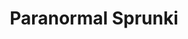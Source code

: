---
slug: paranormal-sprunki
title: Paranormal Sprunki
description: "Paranormal Sprunki is an exciting online game. Play for free directly in your browser!"
icon: /images/popular_mods/Paranormal Sprunki.png
url: https://wowtbc.net/sprunkin/paranormal/index.html
previewImage: /images/popular_mods/Paranormal Sprunki.png
type: popular mods

# SEO配置
seo:
  title: "Paranormal Sprunki - Play Free Online Game | Fun Browser Games"
  description: "Paranormal Sprunki - Play this fun online game for free in your browser. No download required!"
  ogImage: "/images/popular_mods/Paranormal Sprunki.png"
  keywords: "paranormal-sprunki, online game, browser game, free game, popular mods game, play online"

videoUrls:
  - https://www.youtube.com/embed/example1
  - https://www.youtube.com/embed/example2

whyPlay:
  title: "Why Play Paranormal Sprunki?"
  items:
    - "Immersive Gameplay: Paranormal Sprunki offers an engaging and immersive gaming experience that will keep you entertained for hours"
    - "Challenging Levels: Test your skills with increasingly difficult challenges and obstacles"
    - "Beautiful Graphics: Enjoy stunning visuals and smooth animations that bring the game world to life"
    - "Regular Updates: New content and features are added regularly to keep the game fresh and exciting"
    - "Free to Play: Experience all the fun without spending a penny"
    - "Community Features: Connect with other players, share strategies, and compete for high scores"
    - "Cross-Platform: Play on any device with a web browser, no downloads required"

features:
  title: "Key Features of Paranormal Sprunki"
  image: "/images/popular_mods/Paranormal Sprunki.png"
  items:
    - "Intuitive Controls: Easy to learn controls make Paranormal Sprunki accessible for players of all skill levels"
    - "Multiple Game Modes: Enjoy various gameplay options that provide different challenges and experiences"
    - "Character Customization: Personalize your gaming experience with unique characters and items"
    - "Achievement System: Complete special tasks to earn rewards and recognition"
    - "Leaderboards: Compete with players worldwide and see who can achieve the highest scores"

characteristics:
  title: "Game Characteristics"
  image: "/images/popular_mods/Paranormal Sprunki.png"
  items:
    - "Genre: Popular mods game with elements of strategy and skill"
    - "Difficulty: Suitable for both casual gamers and those seeking a challenge"
    - "Play Time: Quick sessions or extended gameplay, depending on your preference"
    - "Art Style: Vibrant and engaging visuals that enhance the gaming experience"
    - "Sound Design: Immersive audio that complements the gameplay perfectly"

info: "Paranormal Sprunki is an exciting online game that offers players a unique and engaging gaming experience. With its intuitive controls, stunning visuals, and challenging gameplay, Paranormal Sprunki provides hours of entertainment for players of all ages and skill levels. Whether you're looking for a quick gaming session during a break or an extended play session, Paranormal Sprunki delivers an immersive experience that will keep you coming back for more. The game features multiple levels of increasing difficulty, ensuring that players are constantly challenged as they progress. With regular updates adding new content and features, Paranormal Sprunki remains fresh and exciting, providing endless entertainment options for its growing community of players."

howToPlayIntro: "Welcome to Paranormal Sprunki! This guide will walk you through the basics and help you master the game. Whether you're a beginner or looking to improve your skills, these tips and instructions will enhance your gaming experience."

howToPlaySteps:
  - title: "Getting Started"
    description: "Begin your Paranormal Sprunki adventure by familiarizing yourself with the controls. Use your keyboard or mouse to navigate through the game interface. The tutorial will guide you through the basic mechanics and help you understand the objectives."
  - title: "Understanding the Objectives"
    description: "In Paranormal Sprunki, your main goal is to progress through levels by completing specific objectives. Each level presents unique challenges that require different strategies and approaches."
  - title: "Mastering the Controls"
    description: "Practice using the controls to improve your precision and reaction time. Paranormal Sprunki requires quick reflexes and strategic thinking to overcome obstacles and defeat opponents."
  - title: "Utilizing Power-ups"
    description: "Collect power-ups throughout the game to enhance your abilities and overcome difficult challenges. Each power-up offers unique advantages that can be crucial for success."
  - title: "Developing Strategies"
    description: "As you progress in Paranormal Sprunki, develop effective strategies for different scenarios. Analyze patterns, anticipate challenges, and adapt your approach to maximize your performance."

faq:
  title: "Frequently Asked Questions about Paranormal Sprunki"
  items:
    - question: "Is Paranormal Sprunki free to play?"
      answer: "Yes, Paranormal Sprunki is completely free to play directly in your web browser. No downloads or purchases are required to enjoy the full game experience."
    - question: "Can I play Paranormal Sprunki on mobile devices?"
      answer: "Yes, Paranormal Sprunki is optimized for both desktop and mobile play. You can enjoy the game on any device with a web browser and internet connection."
    - question: "Are there any in-game purchases?"
      answer: "While Paranormal Sprunki is free to play, there may be optional in-game purchases available for cosmetic items or additional features that don't affect core gameplay."
    - question: "How often is Paranormal Sprunki updated?"
      answer: "The developers regularly update Paranormal Sprunki with new content, features, and improvements based on player feedback and game performance."
    - question: "Can I play Paranormal Sprunki offline?"
      answer: "Currently, Paranormal Sprunki requires an internet connection to play as it's a browser-based online game."
    - question: "Is Paranormal Sprunki suitable for children?"
      answer: "Yes, Paranormal Sprunki is designed to be family-friendly and suitable for players of all ages."
    - question: "How do I report bugs or issues?"
      answer: "If you encounter any problems while playing Paranormal Sprunki, you can report them through the game's support page or contact the developers directly through their website."
    - question: "Still Have Questions?"
      answer: "If you have additional questions about Paranormal Sprunki that aren't covered in this FAQ, please visit our support center or contact our customer service team for assistance."
---